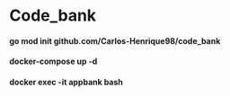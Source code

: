 # Code_bank

#### go mod init github.com/Carlos-Henrique98/code_bank
#### docker-compose up -d
#### docker exec -it appbank bash
